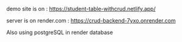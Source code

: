 demo site is on : https://student-table-withcrud.netlify.app/

server is on render.com : https://crud-backend-7yxo.onrender.com

Also using postgreSQL in render database
